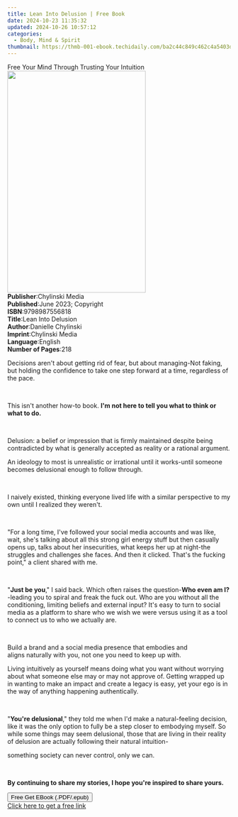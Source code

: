 ```yaml
---
title: Lean Into Delusion | Free Book
date: 2024-10-23 11:35:32
updated: 2024-10-26 10:57:12
categories:
  - Body, Mind & Spirit
thumbnail: https://thmb-001-ebook.techidaily.com/ba2c44c849c462c4a5403d58f4c1801b909900568d606cb755262a10d5f2fa6d.jpg
---
```

<main id="book-container">
  <div class="flex flex-col">
    <div class="book-brief flex-1 py-6 px-4 sm:p-6 md:py-10 md:px-8">
      <!-- brief-->
      <div class="book-brief-main">
        Free Your Mind Through Trusting Your Intuition
      </div>
    </div>
    <div
      class="book-meta-info flex-1 grid gap-4 col-start-1 col-end-3 row-start-1 sm:mb-6 sm:grid-cols-4 lg:gap-6 lg:col-start-2 lg:row-end-6 lg:row-span-6 lg:mb-0"
    >
      <div
        class="book-meta-info-left place-content-center mt-4 p-4 text-sm leading-6 col-start-2 col-span-2 dark:text-slate-400"
      >
        <img
          class="w-full h-500 object-cover rounded-lg sm:h-255 sm:col-span-2 lg:col-span-full"
          src="https://img-001-ebook.techidaily.com/1312d0dd24266a26bab4eb4e5552bd6e1672d195b145eff25a51bdaba72674df.jpg"
          alt=""
          width="312"
          height="500"
        />
      </div>
      <div
        class="book-meta-info-right mt-2 col-start-1 row-start-2 col-span-3 self-center"
      >
        <!-- meta data  -->
        <div class="flex flex-col px-4 md:px-8">
          <div class="flex-1">
            <strong>Publisher</strong>:<span class="px-2">Chylinski Media</span>
          </div>
          <div class="flex-1">
            <strong>Published</strong>:<span class="px-2"
              >June 2023; Copyright</span
            >
          </div>
          <div class="flex-1">
            <strong>ISBN</strong>:<span class="px-2">9798987556818</span>
          </div>
          <div class="flex-1">
            <strong>Title</strong>:<span class="px-2">Lean Into Delusion</span>
          </div>
          <div class="flex-1">
            <strong>Author</strong>:<span class="px-2">Danielle Chylinski</span>
          </div>
          <div class="flex-1">
            <strong>Imprint</strong>:<span class="px-2">Chylinski Media</span>
          </div>
          <div class="flex-1">
            <strong>Language</strong>:<span class="px-2">English</span>
          </div>
          <div class="flex-1">
            <strong>Number of Pages</strong>:<span class="px-2">218</span>
          </div>
        </div>
      </div>
    </div>
    <div class="book-description flex-1 py-6 px-4 sm:p-6 md:py-10 md:px-8">
      <div class="book-description-main">
        <div accordion-content="" id="description">
          <p>
            Decisions aren't about&nbsp;getting rid of&nbsp;fear, but
            about&nbsp;managing-Not faking, but holding the confidence to take
            one step forward at a time, regardless of the pace.
          </p>
          <p><br /></p>
          <p>
            This isn't another how-to book.&nbsp;​​<strong
              >I'm not here to tell you what to think or what to do.</strong
            >
          </p>
          <p><br /></p>
          <p>
            Delusion: a belief or impression that is firmly maintained despite
            being contradicted by what is generally accepted as reality or a
            rational argument.
          </p>
          <p>
            An ideology to most is unrealistic or irrational until it
            works-until someone becomes&nbsp;delusional&nbsp;enough to follow
            through.
          </p>
          <p><br /></p>
          <p>
            I naively existed, thinking everyone lived life with a similar
            perspective to my own until I realized they weren't.
          </p>
          <p><br /></p>
          <p>
            "For a long time, I've followed your social media accounts and was
            like, wait, she's talking about all this&nbsp;strong girl
            energy&nbsp;stuff but then casually opens up, talks about her
            insecurities, what keeps her up at night-the struggles and
            challenges she faces. And then it clicked. That's the fucking
            point," a client shared with me.
          </p>
          <p><br /></p>
          <p>
            "<strong>Just be you</strong>," I said back. Which often raises the
            question-<strong>Who even am I? </strong>-leading you to spiral and
            freak the fuck out. Who are you&nbsp;without all the conditioning,
            limiting beliefs and external input? It's easy to turn to social
            media as a platform to share who we&nbsp;wish&nbsp;we were versus
            using it as a tool to connect us to who we&nbsp;actually&nbsp;are.
          </p>
          <p><br /></p>
          <p>
            Build a brand and a social media presence that embodies and
            aligns&nbsp;naturally with you, not one you need to keep up with.
          </p>
          <p>
            Living intuitively as&nbsp;yourself&nbsp;means doing what you want
            without worrying about what someone else may or may not approve of.
            Getting wrapped up in wanting to make an impact and create a legacy
            is easy, yet your ego is in the way of anything happening
            authentically.
          </p>
          <p><br /></p>
          <p>
            "<strong>You're delusional</strong>,"&nbsp;they&nbsp;told me when
            I'd make a natural-feeling decision, like it was the only option to
            fully be a step closer to embodying myself. So while some things may
            seem&nbsp;delusional, those that are living in their reality
            of&nbsp;delusion&nbsp;are actually following their natural
            intuition-
          </p>
          <p>something society can never control,&nbsp;only we can.</p>
          <p><br /></p>
          <p>
            <strong
              >By continuing to share my stories, I hope you're inspired to
              share yours.</strong
            >
          </p>
        </div>
        <div class="accordion-fader"></div>
      </div>
    </div>
    <div class="book-excerpts flex-1 py-6 px-4 sm:p-6 md:py-10 md:px-8"></div>
    <div
      class="book-about-author flex-1 py-6 px-4 sm:p-6 md:py-10 md:px-8"
    ></div>
    <div class="book-free-get flex-1 py-6 px-4 sm:p-6 md:py-10 md:px-8">
      <button
        id="btn-free-get"
        class="bg-blue-500 hover:bg-blue-700 text-white font-bold py-2 px-4 rounded"
      >
        Free Get EBook (.PDF/.epub)
      </button>
      <div id="countdown-display" class="px-2 text-lg mt-2"></div>
      <a
        id="free-link"
        class="hidden bg-blue-500 hover:bg-blue-700 text-white font-bold py-2 px-4 rounded"
        href="https://www.ebooks.com/en-us/book/210896756/lean-into-delusion/danielle-chylinski/"
        target="_blank"
        >Click here to get a free link</a
      >
    </div>
    <script>
      let countdownTime = 0;
      let countdownInterval = null;
      document
        .getElementById('btn-free-get')
        .addEventListener('click', startCountdown);
      function startCountdown() {
        countdownTime = new Date().getTime() + 60000 * 3;
        countdownInterval = setInterval(updateCountdown, 1000);
        document.getElementById('btn-free-get').disabled = true;
        document
          .getElementById('btn-free-get')
          .classList.add('bg-gray-500', 'cursor-not-allowed');
      }
      function updateCountdown() {
        let currentTime = new Date().getTime();
        let timeLeft = countdownTime - currentTime;
        let secondsLeft = Math.floor(timeLeft / 1000);
        document.getElementById('countdown-display').innerHTML =
          `Remaining time: ${secondsLeft} seconds.`;
        if (secondsLeft <= 0) {
          clearInterval(countdownInterval);
          document.getElementById('btn-free-get').classList.add('hidden');
          document.getElementById('free-link').classList.remove('hidden');
          document.getElementById('countdown-display').innerHTML = '';
        }
      }
    </script>
  </div>
</main>
